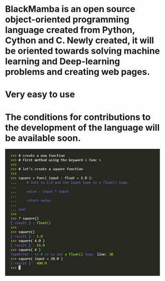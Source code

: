 # BlackMamba is an open source object-oriented programming language created from Python, Cython and C. Newly created, it will be oriented towards solving machine learning and Deep-learning problems and creating web pages.
# Very easy to use 
# The conditions for contributions to the development of the language will be available soon.


![ScreenShot](/images/create_function1.png)



